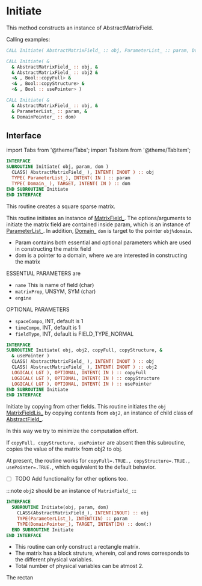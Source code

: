 # Initiate

This method constructs an instance of AbstractMatrixField.

Calling examples:

```fortran
CALL Initiate( AbstractMatrixField_ :: obj, ParameterList_ :: param, Domain_ :: dom )
```

```fortran
CALL Initiate( &
  & AbstractMatrixField_ :: obj, &
  & AbstractMatrixField_ :: obj2 &
  <& , Bool::copyFull> &
  <& , Bool::copyStructure> &
  <& , Bool :: usePointer> )
```

```fortran
CALL Initiate( &
  & AbstractMatrixField_ :: obj, &
  & ParameterList_ :: param, &
  & DomainPointer_ :: dom)
```

## Interface

import Tabs from '@theme/Tabs';
import TabItem from '@theme/TabItem';

<Tabs>

<TabItem value="1" label="Interface 1" default>

```fortran
INTERFACE
SUBROUTINE Initiate( obj, param, dom )
  CLASS( AbstractMatrixField_ ), INTENT( INOUT ) :: obj
  TYPE( ParameterList_), INTENT( IN ) :: param
  TYPE( Domain_ ), TARGET, INTENT( IN ) :: dom
END SUBROUTINE Initiate
END INTERFACE
```

This routine creates a square sparse matrix.

This routine initiates an instance of [MatrixField_](../MatrixField/MatrixField_.md).
The options/arguments to initiate the matrix field are
contained inside param, which is an instance of [ParameterList_](../ParameterList/ParameterList_.md).
In addition, [Domain_](../Domain/Domain_.md) `dom` is target to the pointer `obj%domain`.

- Param contains both essential and optional parameters which are used in
  constructing the matrix field
- dom is a pointer to a domain, where we are interested in constructing the
  matrix

ESSENTIAL PARAMETERS are

- `name` This is name of field (char)
- `matrixProp`, UNSYM, SYM (char)
- `engine`

OPTIONAL PARAMETERS

- `spaceCompo`, INT, default is 1
- `timeCompo`, INT, default is 1
- `fieldType`, INT, default is FIELD_TYPE_NORMAL

</TabItem>

<TabItem value="example" label="܀ Examples" default>

</TabItem>

</Tabs>

<Tabs>

<TabItem value="2" label="Interface 2" default>

```fortran
INTERFACE
SUBROUTINE Initiate( obj, obj2, copyFull, copyStructure, &
  & usePointer )
  CLASS( AbstractMatrixField_ ), INTENT( INOUT ) :: obj
  CLASS( AbstractMatrixField_ ), INTENT( INOUT ) :: obj2
  LOGICAL( LGT ), OPTIONAL, INTENT( IN ) :: copyFull
  LOGICAL( LGT ), OPTIONAL, INTENT( IN ) :: copyStructure
  LOGICAL( LGT ), OPTIONAL, INTENT( IN ) :: usePointer
END SUBROUTINE Initiate
END INTERFACE
```

Initiate by copying from other fields. This routine initiates the `obj` [MatrixFieldLis_](./MatrixFieldLis_.md) by copying contents from `obj2`, an instance of child class of [AbstractField_](../AbstractField/AbstractField_.md).

In this way we try to minimize the computation effort.

If `copyFull, copyStructure, usePointer` are absent then this subroutine,
copies the value of the matrix from obj2 to obj.

At present, the routine works for `copyFull=.TRUE., copyStructure=.TRUE., usePointer=.TRUE.`, which equivalent to the default behavior.

- [ ] TODO Add functionality for other options too.

:::note
`obj2` should be an instance of `MatrixField_`
:::

</TabItem>

<TabItem value="example" label="܀ Examples">

</TabItem>

</Tabs>

<Tabs>

<TabItem value="3" label="Interface 3" default>

```fortran
INTERFACE
  SUBROUTINE Initiate(obj, param, dom)
    CLASS(AbstractMatrixField_), INTENT(INOUT) :: obj
    TYPE(ParameterList_), INTENT(IN) :: param
    TYPE(DomainPointer_), TARGET, INTENT(IN) :: dom(:)
  END SUBROUTINE Initiate
END INTERFACE
```

- This routine can only construct a rectangle matrix.
- The matrix has a block struture, wherein, col and rows corresponds to the different physical variables.
- Total number of physical variables can be atmost 2.

The rectan

</TabItem>

<TabItem value="example" label="܀ Examples">

</TabItem>

</Tabs>

